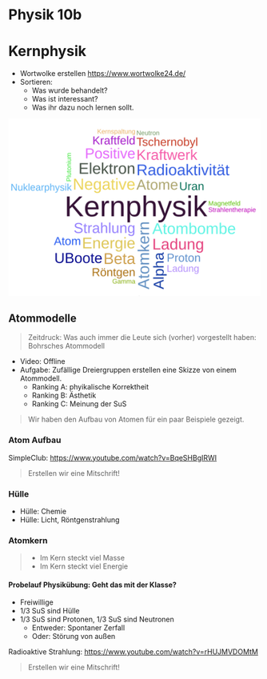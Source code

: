 Physik 10b
==============

# Kernphysik

- Wortwolke erstellen https://www.wortwolke24.de/
- Sortieren:
    - Was wurde behandelt?
    - Was ist interessant?
    - Was ihr dazu noch lernen sollt.

![!round](Kernphysik-wortwolke.png)

## Atommodelle

> Zeitdruck: Was auch immer die Leute sich (vorher) vorgestellt haben: Bohrsches Atommodell

- Video: Offline
- Aufgabe: Zufällige Dreiergruppen erstellen eine Skizze von einem Atommodell.
    - Ranking A: phyikalische Korrektheit
    - Ranking B: Ästhetik
    - Ranking C: Meinung der SuS

> Wir haben den Aufbau von Atomen für ein paar Beispiele gezeigt.
    
### Atom Aufbau 

SimpleClub: https://www.youtube.com/watch?v=BqeSHBgIRWI

> Erstellen wir eine Mitschrift!
    
### Hülle

- Hülle: Chemie
- Hülle: Licht, Röntgenstrahlung

### Atomkern

> - Im Kern steckt viel Masse
> - Im Kern steckt viel Energie

#### Probelauf Physikübung: Geht das mit der Klasse?

- Freiwillige
- 1/3 SuS sind Hülle
- 1/3 SuS sind Protonen, 1/3 SuS sind Neutronen
    - Entweder: Spontaner Zerfall
    - Oder: Störung von außen

Radioaktive Strahlung: https://www.youtube.com/watch?v=rHUJMVDOMtM

> Erstellen wir eine Mitschrift!

<!--

Lagerung: https://www.youtube.com/watch?v=h7G4-WgAPJk

Argumente: https://www.youtube.com/watch?v=7oP2Cx-ssOc

-->
